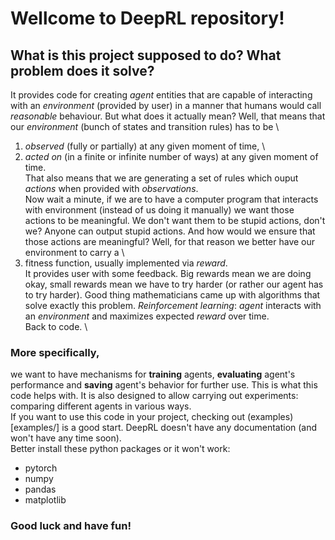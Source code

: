 # Wellcome to DeepRL repository!
## What is this project supposed to do? What problem does it solve?
It provides code for creating *agent* entities that are capable of 
interacting with an *environment* (provided by user) in a manner that 
humans would call *reasonable* behaviour. But what does it actually mean?
Well, that means that our *environment* (bunch of states and transition 
rules) has to be \
1) *observed* (fully or partially) at any given moment of time, \
2) *acted on* (in a finite or infinite number of ways) at any given moment 
of time. \
That also means that we are generating a set of rules which ouput \
*actions* when provided with *observations*. \
Now wait a minute, if we are to have a computer program that interacts 
with environment (instead of us doing it manually) we want those actions to be 
meaningful. We don't want them to be stupid actions, don't we? Anyone can 
output stupid actions. And how would we ensure that those actions are 
meaningful? Well, for that reason we better have our environment to carry a \
3) fitness function, usually implemented via *reward*. \
It provides user with some feedback. Big rewards mean we are doing okay, 
small rewards mean we have to try harder (or rather our agent has to try 
harder).
	Good thing mathematicians came up with algorithms that solve exactly this 
problem. *Reinforcement learning*: *agent* interacts with an *environment* 
and maximizes expected *reward* over time. \
Back to code. \
### More specifically,
we want to have mechanisms for **training** agents, **evaluating** agent's 
performance and **saving** agent's behavior for further use. This is what 
this code helps with. It is also designed to allow carrying out 
experiments: comparing different agents in various ways. \
	If you want to use this code in your project, checking out 
(examples)[examples/] is a good start. DeepRL doesn't have any 
documentation (and won't have any time soon). \
	Better install these python packages or it won't work:
- pytorch
- numpy
- pandas
- matplotlib

### Good luck and have fun!
